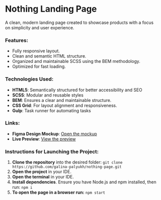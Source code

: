 # Nothing Landing Page
A clean, modern landing page created to showcase products with a focus on simplicity and user experience.

### Features:
- Fully responsive layout.
- Clean and semantic HTML structure.
- Organized and maintainable SCSS using the BEM methodology.
- Optimized for fast loading.

### Technologies Used:
- **HTML5**: Semantically structured for better accessibility and SEO
- **SCSS**: Modular and reusable styles
- **BEM**: Ensures a clear and maintainable structure.
- **CSS Grid**: For layout alignment and responsiveness.
- **Gulp**: Task runner for automating tasks

### Links:
- **Figma Design Mockup**: [Open the mockup](https://www.figma.com/file/DtkQmQ797hk0nI4KfMi2Uq/BOSE-New-Version?type=design&node-id=6802-139&t=L7eKz5YKLN0m5WxR-0)
- **Live Preview**: [View the preview](https://galina-palyukh.github.io/nothing-page/)

### Instructions for Launching the Project:
1. **Clone the repository** into the desired folder:
`git clone https://github.com/galina-palyukh/nothing-page.git`
2. **Open the project** in your IDE.
3. **Open the terminal** in your IDE.
4. **Install dependencies**. Ensure you have Node.js and npm installed, then run:
`npm i`
5. **To open the page in a browser run:**
`npm start`

